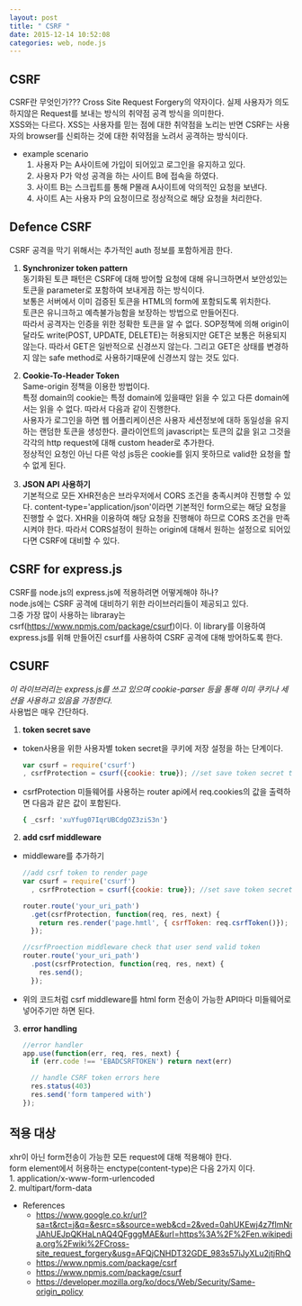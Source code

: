 ```yaml
---
layout: post
title: " CSRF "
date: 2015-12-14 10:52:08
categories: web, node.js
---
```


## **CSRF**
CSRF란 무엇인가???
Cross Site Request Forgery의 약자이다.  실제 사용자가 의도하지않은 Request를 보내는 방식의 취약점 공격 방식을 의미한다.  
XSS와는 다르다. XSS는 사용자를 믿는 점에 대한 취약점을 노리는 반면 CSRF는 사용자의 browser를 신뢰하는 것에 대한 취약점을 노려서 공격하는 방식이다.  

- example scenario   
  1. 사용자 P는 A사이트에 가입이 되어있고 로그인을 유지하고 있다.
  2. 사용자 P가 악성 공격을 하는 사이트 B에 접속을 하였다.
  3. 사이트 B는 스크립트를 통해 P몰래 A사이트에 악의적인 요청을 보낸다.
  4. 사이트 A는 사용자 P의 요청이므로 정상적으로 해당 요청을 처리한다. 

## **Defence CSRF**
CSRF 공격을 막기 위해서는 추가적인 auth 정보를 포함하게끔 한다.  

1. **Synchronizer token pattern**  
동기화된 토큰 패턴은 CSRF에 대해 방어할 요청에 대해 유니크하면서 보안성있는 토큰을 parameter로 포함하여 보내게끔 하는 방식이다.  
보통은 서버에서 이미 검증된 토큰을 HTML의 form에 포함되도록 위치한다.   
토큰은 유니크하고 예측불가능함을 보장하는 방법으로 만들어진다.  
따라서 공격자는 인증을 위한 정확한 토큰을 알 수 없다.
SOP정책에 의해 origin이 달라도 write(POST, UPDATE, DELETE)는 허용되지만 GET은 보통은 허용되지 않는다.  따라서 GET은 일반적으로 신경쓰지 않는다. 그리고 GET은 상태를 변경하지 않는 safe method로 사용하기때문에 신경쓰지 않는 것도 있다.


2. **Cookie-To-Header Token**  
Same-origin 정책을 이용한 방법이다.  
특정 domain의 cookie는 특정 domain에 있을때만 읽을 수 있고 다른 domain에서는 읽을 수 없다. 
따라서 다음과 같이 진행한다.  
사용자가 로그인을 하면 웹 어플리케이션은 사용자 세션정보에 대하 동일성을 유지하는 랜덤한 토큰을 생성한다.
클라이언트의 javascript는 토큰의 값을 읽고 그것을 각각의 http request에 대해 custom header로 추가한다.  
정상적인 요청인 아닌 다른 악성 js등은 cookie를 읽지 못하므로 valid한 요청을 할 수 없게 된다.  

3. **JSON API 사용하기**  
기본적으로 모든 XHR전송은 브라우저에서 CORS 조건을 충족시켜야 진행할 수 있다. 
content-type='application/json'이라면 기본적인 form으로는 해당 요청을 진행할 수 없다. XHR을 이용하여 해당 요청을 진행해야 하므로 CORS 조건을 만족시켜야 한다.
따라서 CORS설정이 원하는 origin에 대해서 원하는 설정으로 되어있다면 CSRF에 대비할 수 있다.


## **CSRF for express.js**
CSRF를 node.js의 express.js에 적용하려면 어떻게해야 하나?   
node.js에는 CSRF 공격에 대비하기 위한 라이브러리들이 제공되고 있다.  
그중 가장 많이 사용하는 libraray는 csrf(https://www.npmjs.com/package/csurf)이다. 이 library를 이용하여 express.js를 위해 만들어진 csurf를 사용하여 CSRF 공격에 대해 방어하도록 한다.  

## **CSURF**
*이 라이브러리는 express.js를 쓰고 있으며 cookie-parser 등을 통해 이미 쿠키나 세션을 사용하고 있음을 가정한다.*  
사용법은 매우 간단하다.  


1. **token secret save**  
  - token사용을 위한 사용자별 token secret을 쿠키에 저장 설정을 하는  단계이다.  

    ```javascript 
    var csurf = require('csurf')
    , csrfProtection = csurf({cookie: true}); //set save token secret to user cookie or req.session

    ```
  - csrfProtection 미들웨어를 사용하는 router api에서 req.cookies의 값을 출력하면 다음과 같은 값이 포함된다.   

    ```bash
    { _csrf: 'xuYfug07IqrUBCdgOZ3ziS3n'}
    ``` 

2. **add csrf middleware**   
  - middleware를 추가하기  

    ```javascript
    //add csrf token to render page
    var csurf = require('csurf')
      , csrfProtection = csurf({cookie: true}); //set save token secret to user cookie or req.session

    router.route('your_uri_path')
      .get(csrfProtection, function(req, res, next) {
        return res.render('page.hmtl', { csrfToken: req.csrfToken()});
      });

    //csrfProection middleware check that user send valid token
    router.route('your_uri_path')
      .post(csrfProtection, function(req, res, next) {
        res.send();
      });
    ```
  - 위의 코드처럼 csrf middleware를 html form 전송이 가능한 API마다 미들웨어로 넣어주기만 하면 된다. 

3. **error handling**  

    ```javascript
    //error handler
    app.use(function(err, req, res, next) {
      if (err.code !== 'EBADCSRFTOKEN') return next(err)
   
      // handle CSRF token errors here 
      res.status(403)
      res.send('form tampered with')
    });
    ```

## **적용 대상**
   xhr이 아닌 form전송이 가능한 모든 request에 대해 적용해야 한다.  
   form element에서 허용하는 enctype(content-type)은 다음 2가지 이다.   
      1. application/x-www-form-urlencoded   
      2. multipart/form-data

- References  
  - https://www.google.co.kr/url?sa=t&rct=j&q=&esrc=s&source=web&cd=2&ved=0ahUKEwj4z7flmNrJAhUEJpQKHaLnAQ4QFgggMAE&url=https%3A%2F%2Fen.wikipedia.org%2Fwiki%2FCross-site_request_forgery&usg=AFQjCNHDT32GDE_983s57iJyXLu2jtjRhQ
  - https://www.npmjs.com/package/csrf
  - https://www.npmjs.com/package/csurf
  - https://developer.mozilla.org/ko/docs/Web/Security/Same-origin_policy
